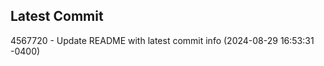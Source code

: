 
## Latest Commit
4567720 - Update README with latest commit info (2024-08-29 16:53:31 -0400) <Yunxi-Zhou>
